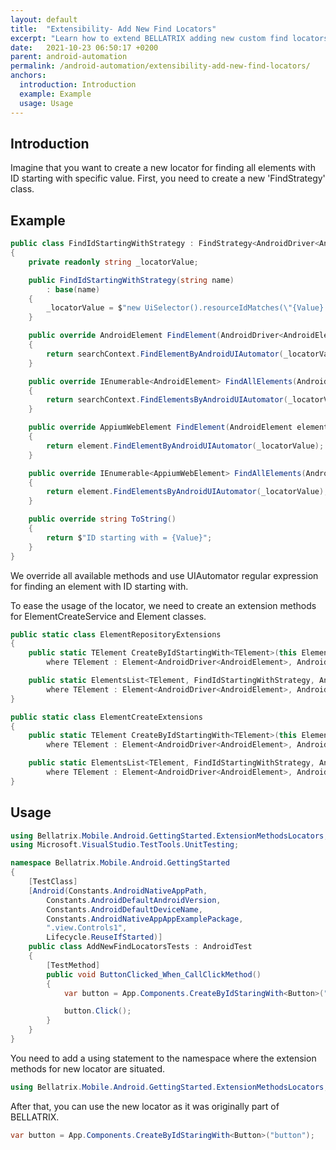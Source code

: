 ```yaml
---
layout: default
title:  "Extensibility- Add New Find Locators"
excerpt: "Learn how to extend BELLATRIX adding new custom find locators."
date:   2021-10-23 06:50:17 +0200
parent: android-automation
permalink: /android-automation/extensibility-add-new-find-locators/
anchors:
  introduction: Introduction
  example: Example
  usage: Usage
---
```

Introduction
------------
Imagine that you want to create a new locator for finding all elements with ID starting with specific value. First, you need to create a new 'FindStrategy' class.

Example
-------
```csharp
public class FindIdStartingWithStrategy : FindStrategy<AndroidDriver<AndroidElement>, AndroidElement>
{
    private readonly string _locatorValue;

    public FindIdStartingWithStrategy(string name)
        : base(name)
    {
        _locatorValue = $"new UiSelector().resourceIdMatches(\"{Value}.*\");";
    }

    public override AndroidElement FindElement(AndroidDriver<AndroidElement> searchContext)
    {
        return searchContext.FindElementByAndroidUIAutomator(_locatorValue);
    }

    public override IEnumerable<AndroidElement> FindAllElements(AndroidDriver<AndroidElement> searchContext)
    {
        return searchContext.FindElementsByAndroidUIAutomator(_locatorValue);
    }

    public override AppiumWebElement FindElement(AndroidElement element)
    {
        return element.FindElementByAndroidUIAutomator(_locatorValue);
    }

    public override IEnumerable<AppiumWebElement> FindAllElements(AndroidElement element)
    {
        return element.FindElementsByAndroidUIAutomator(_locatorValue);
    }

    public override string ToString()
    {
        return $"ID starting with = {Value}";
    }
}
```
We override all available methods and use UIAutomator regular expression for finding an element with ID starting with.

To ease the usage of the locator, we need to create an extension methods for ElementCreateService and Element classes.

```csharp
public static class ElementRepositoryExtensions
{
    public static TElement CreateByIdStartingWith<TElement>(this ElementCreateService repo, string id)
        where TElement : Element<AndroidDriver<AndroidElement>, AndroidElement> => repo.Create<TElement, FindIdStartingWithStrategy, AndroidDriver<AndroidElement>, AndroidElement>(new FindIdStartingWithStrategy(id));

    public static ElementsList<TElement, FindIdStartingWithStrategy, AndroidDriver<AndroidElement>, AndroidElement> CreateAllByIdStartingWith<TElement>(this ElementCreateService repo, string id)
        where TElement : Element<AndroidDriver<AndroidElement>, AndroidElement> => new ElementsList<TElement, FindIdStartingWithStrategy, AndroidDriver<AndroidElement>, AndroidElement>(new FindIdStartingWithStrategy(id), null);
}
```

```csharp
public static class ElementCreateExtensions
{
    public static TElement CreateByIdStartingWith<TElement>(this Element<AndroidDriver<AndroidElement>, AndroidElement> element, string id)
        where TElement : Element<AndroidDriver<AndroidElement>, AndroidElement> => element.Create<TElement, FindIdStartingWithStrategy>(new FindIdStartingWithStrategy(id));

    public static ElementsList<TElement, FindIdStartingWithStrategy, AndroidDriver<AndroidElement>, AndroidElement> CreateAllByIdStartingWith<TElement>(this Element<AndroidDriver<AndroidElement>, AndroidElement> element, string id)
        where TElement : Element<AndroidDriver<AndroidElement>, AndroidElement> => new ElementsList<TElement, FindIdStartingWithStrategy, AndroidDriver<AndroidElement>, AndroidElement>(new FindIdStartingWithStrategy(id), element.WrappedElement);
}
```

Usage
------------
```csharp
using Bellatrix.Mobile.Android.GettingStarted.ExtensionMethodsLocators;
using Microsoft.VisualStudio.TestTools.UnitTesting;

namespace Bellatrix.Mobile.Android.GettingStarted
{
    [TestClass]
    [Android(Constants.AndroidNativeAppPath,
        Constants.AndroidDefaultAndroidVersion,
        Constants.AndroidDefaultDeviceName,
        Constants.AndroidNativeAppAppExamplePackage,
        ".view.Controls1",
        Lifecycle.ReuseIfStarted)]
    public class AddNewFindLocatorsTests : AndroidTest
    {
        [TestMethod]
        public void ButtonClicked_When_CallClickMethod()
        {
            var button = App.Components.CreateByIdStaringWith<Button>("button");

            button.Click();
        }
    }
}
```
You need to add a using statement to the namespace where the extension methods for new locator are situated.

```csharp
using Bellatrix.Mobile.Android.GettingStarted.ExtensionMethodsLocators;
```
After that, you can use the new locator as it was originally part of BELLATRIX.
```csharp
var button = App.Components.CreateByIdStaringWith<Button>("button");
```